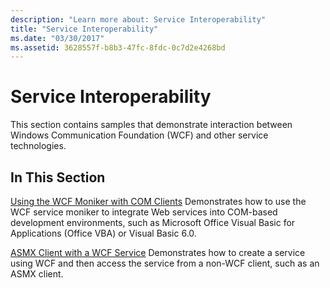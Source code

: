```yaml
---
description: "Learn more about: Service Interoperability"
title: "Service Interoperability"
ms.date: "03/30/2017"
ms.assetid: 3628557f-b8b3-47fc-8fdc-0c7d2e4268bd
---
```

# Service Interoperability

This section contains samples that demonstrate interaction between Windows Communication Foundation (WCF) and other service technologies.

## In This Section

 [Using the WCF Moniker with COM Clients](using-the-wcf-moniker-with-com-clients.md)
Demonstrates how to use the WCF service moniker to integrate Web services into COM-based development environments, such as Microsoft Office Visual Basic for Applications (Office VBA) or Visual Basic 6.0.

 [ASMX Client with a WCF Service](asmx-client-with-a-wcf-service.md)
Demonstrates how to create a service using WCF and then access the service from a non-WCF client, such as an ASMX client.
